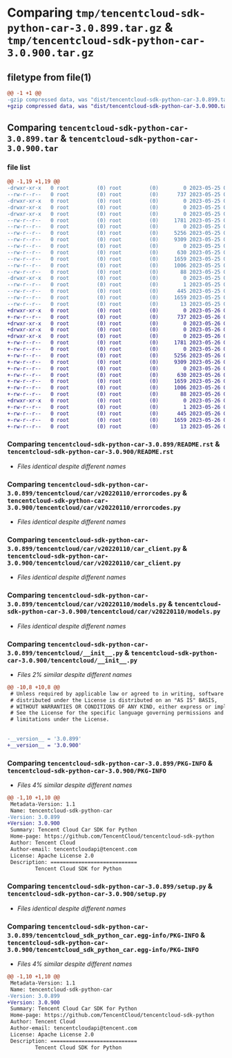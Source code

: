 # Comparing `tmp/tencentcloud-sdk-python-car-3.0.899.tar.gz` & `tmp/tencentcloud-sdk-python-car-3.0.900.tar.gz`

## filetype from file(1)

```diff
@@ -1 +1 @@
-gzip compressed data, was "dist/tencentcloud-sdk-python-car-3.0.899.tar", last modified: Thu May 25 00:18:54 2023, max compression
+gzip compressed data, was "dist/tencentcloud-sdk-python-car-3.0.900.tar", last modified: Fri May 26 02:12:18 2023, max compression
```

## Comparing `tencentcloud-sdk-python-car-3.0.899.tar` & `tencentcloud-sdk-python-car-3.0.900.tar`

### file list

```diff
@@ -1,19 +1,19 @@
-drwxr-xr-x   0 root         (0) root         (0)        0 2023-05-25 00:18:54.000000 tencentcloud-sdk-python-car-3.0.899/
--rw-r--r--   0 root         (0) root         (0)      737 2023-05-25 00:18:54.000000 tencentcloud-sdk-python-car-3.0.899/README.rst
-drwxr-xr-x   0 root         (0) root         (0)        0 2023-05-25 00:18:54.000000 tencentcloud-sdk-python-car-3.0.899/tencentcloud/
-drwxr-xr-x   0 root         (0) root         (0)        0 2023-05-25 00:18:54.000000 tencentcloud-sdk-python-car-3.0.899/tencentcloud/car/
-drwxr-xr-x   0 root         (0) root         (0)        0 2023-05-25 00:18:54.000000 tencentcloud-sdk-python-car-3.0.899/tencentcloud/car/v20220110/
--rw-r--r--   0 root         (0) root         (0)     1781 2023-05-25 00:18:54.000000 tencentcloud-sdk-python-car-3.0.899/tencentcloud/car/v20220110/errorcodes.py
--rw-r--r--   0 root         (0) root         (0)        0 2023-05-25 00:18:54.000000 tencentcloud-sdk-python-car-3.0.899/tencentcloud/car/v20220110/__init__.py
--rw-r--r--   0 root         (0) root         (0)     5256 2023-05-25 00:18:54.000000 tencentcloud-sdk-python-car-3.0.899/tencentcloud/car/v20220110/car_client.py
--rw-r--r--   0 root         (0) root         (0)     9309 2023-05-25 00:18:54.000000 tencentcloud-sdk-python-car-3.0.899/tencentcloud/car/v20220110/models.py
--rw-r--r--   0 root         (0) root         (0)        0 2023-05-25 00:18:54.000000 tencentcloud-sdk-python-car-3.0.899/tencentcloud/car/__init__.py
--rw-r--r--   0 root         (0) root         (0)      630 2023-05-25 00:18:54.000000 tencentcloud-sdk-python-car-3.0.899/tencentcloud/__init__.py
--rw-r--r--   0 root         (0) root         (0)     1659 2023-05-25 00:18:54.000000 tencentcloud-sdk-python-car-3.0.899/PKG-INFO
--rw-r--r--   0 root         (0) root         (0)     1006 2023-05-25 00:18:54.000000 tencentcloud-sdk-python-car-3.0.899/setup.py
--rw-r--r--   0 root         (0) root         (0)       88 2023-05-25 00:18:54.000000 tencentcloud-sdk-python-car-3.0.899/setup.cfg
-drwxr-xr-x   0 root         (0) root         (0)        0 2023-05-25 00:18:54.000000 tencentcloud-sdk-python-car-3.0.899/tencentcloud_sdk_python_car.egg-info/
--rw-r--r--   0 root         (0) root         (0)        1 2023-05-25 00:18:54.000000 tencentcloud-sdk-python-car-3.0.899/tencentcloud_sdk_python_car.egg-info/dependency_links.txt
--rw-r--r--   0 root         (0) root         (0)      445 2023-05-25 00:18:54.000000 tencentcloud-sdk-python-car-3.0.899/tencentcloud_sdk_python_car.egg-info/SOURCES.txt
--rw-r--r--   0 root         (0) root         (0)     1659 2023-05-25 00:18:54.000000 tencentcloud-sdk-python-car-3.0.899/tencentcloud_sdk_python_car.egg-info/PKG-INFO
--rw-r--r--   0 root         (0) root         (0)       13 2023-05-25 00:18:54.000000 tencentcloud-sdk-python-car-3.0.899/tencentcloud_sdk_python_car.egg-info/top_level.txt
+drwxr-xr-x   0 root         (0) root         (0)        0 2023-05-26 02:12:18.000000 tencentcloud-sdk-python-car-3.0.900/
+-rw-r--r--   0 root         (0) root         (0)      737 2023-05-26 02:12:18.000000 tencentcloud-sdk-python-car-3.0.900/README.rst
+drwxr-xr-x   0 root         (0) root         (0)        0 2023-05-26 02:12:18.000000 tencentcloud-sdk-python-car-3.0.900/tencentcloud/
+drwxr-xr-x   0 root         (0) root         (0)        0 2023-05-26 02:12:18.000000 tencentcloud-sdk-python-car-3.0.900/tencentcloud/car/
+drwxr-xr-x   0 root         (0) root         (0)        0 2023-05-26 02:12:18.000000 tencentcloud-sdk-python-car-3.0.900/tencentcloud/car/v20220110/
+-rw-r--r--   0 root         (0) root         (0)     1781 2023-05-26 02:12:18.000000 tencentcloud-sdk-python-car-3.0.900/tencentcloud/car/v20220110/errorcodes.py
+-rw-r--r--   0 root         (0) root         (0)        0 2023-05-26 02:12:18.000000 tencentcloud-sdk-python-car-3.0.900/tencentcloud/car/v20220110/__init__.py
+-rw-r--r--   0 root         (0) root         (0)     5256 2023-05-26 02:12:18.000000 tencentcloud-sdk-python-car-3.0.900/tencentcloud/car/v20220110/car_client.py
+-rw-r--r--   0 root         (0) root         (0)     9309 2023-05-26 02:12:18.000000 tencentcloud-sdk-python-car-3.0.900/tencentcloud/car/v20220110/models.py
+-rw-r--r--   0 root         (0) root         (0)        0 2023-05-26 02:12:18.000000 tencentcloud-sdk-python-car-3.0.900/tencentcloud/car/__init__.py
+-rw-r--r--   0 root         (0) root         (0)      630 2023-05-26 02:12:18.000000 tencentcloud-sdk-python-car-3.0.900/tencentcloud/__init__.py
+-rw-r--r--   0 root         (0) root         (0)     1659 2023-05-26 02:12:18.000000 tencentcloud-sdk-python-car-3.0.900/PKG-INFO
+-rw-r--r--   0 root         (0) root         (0)     1006 2023-05-26 02:12:18.000000 tencentcloud-sdk-python-car-3.0.900/setup.py
+-rw-r--r--   0 root         (0) root         (0)       88 2023-05-26 02:12:18.000000 tencentcloud-sdk-python-car-3.0.900/setup.cfg
+drwxr-xr-x   0 root         (0) root         (0)        0 2023-05-26 02:12:18.000000 tencentcloud-sdk-python-car-3.0.900/tencentcloud_sdk_python_car.egg-info/
+-rw-r--r--   0 root         (0) root         (0)        1 2023-05-26 02:12:18.000000 tencentcloud-sdk-python-car-3.0.900/tencentcloud_sdk_python_car.egg-info/dependency_links.txt
+-rw-r--r--   0 root         (0) root         (0)      445 2023-05-26 02:12:18.000000 tencentcloud-sdk-python-car-3.0.900/tencentcloud_sdk_python_car.egg-info/SOURCES.txt
+-rw-r--r--   0 root         (0) root         (0)     1659 2023-05-26 02:12:18.000000 tencentcloud-sdk-python-car-3.0.900/tencentcloud_sdk_python_car.egg-info/PKG-INFO
+-rw-r--r--   0 root         (0) root         (0)       13 2023-05-26 02:12:18.000000 tencentcloud-sdk-python-car-3.0.900/tencentcloud_sdk_python_car.egg-info/top_level.txt
```

### Comparing `tencentcloud-sdk-python-car-3.0.899/README.rst` & `tencentcloud-sdk-python-car-3.0.900/README.rst`

 * *Files identical despite different names*

### Comparing `tencentcloud-sdk-python-car-3.0.899/tencentcloud/car/v20220110/errorcodes.py` & `tencentcloud-sdk-python-car-3.0.900/tencentcloud/car/v20220110/errorcodes.py`

 * *Files identical despite different names*

### Comparing `tencentcloud-sdk-python-car-3.0.899/tencentcloud/car/v20220110/car_client.py` & `tencentcloud-sdk-python-car-3.0.900/tencentcloud/car/v20220110/car_client.py`

 * *Files identical despite different names*

### Comparing `tencentcloud-sdk-python-car-3.0.899/tencentcloud/car/v20220110/models.py` & `tencentcloud-sdk-python-car-3.0.900/tencentcloud/car/v20220110/models.py`

 * *Files identical despite different names*

### Comparing `tencentcloud-sdk-python-car-3.0.899/tencentcloud/__init__.py` & `tencentcloud-sdk-python-car-3.0.900/tencentcloud/__init__.py`

 * *Files 2% similar despite different names*

```diff
@@ -10,8 +10,8 @@
 # Unless required by applicable law or agreed to in writing, software
 # distributed under the License is distributed on an "AS IS" BASIS,
 # WITHOUT WARRANTIES OR CONDITIONS OF ANY KIND, either express or implied.
 # See the License for the specific language governing permissions and
 # limitations under the License.
 
 
-__version__ = '3.0.899'
+__version__ = '3.0.900'
```

### Comparing `tencentcloud-sdk-python-car-3.0.899/PKG-INFO` & `tencentcloud-sdk-python-car-3.0.900/PKG-INFO`

 * *Files 4% similar despite different names*

```diff
@@ -1,10 +1,10 @@
 Metadata-Version: 1.1
 Name: tencentcloud-sdk-python-car
-Version: 3.0.899
+Version: 3.0.900
 Summary: Tencent Cloud Car SDK for Python
 Home-page: https://github.com/TencentCloud/tencentcloud-sdk-python
 Author: Tencent Cloud
 Author-email: tencentcloudapi@tencent.com
 License: Apache License 2.0
 Description: ============================
         Tencent Cloud SDK for Python
```

### Comparing `tencentcloud-sdk-python-car-3.0.899/setup.py` & `tencentcloud-sdk-python-car-3.0.900/setup.py`

 * *Files identical despite different names*

### Comparing `tencentcloud-sdk-python-car-3.0.899/tencentcloud_sdk_python_car.egg-info/PKG-INFO` & `tencentcloud-sdk-python-car-3.0.900/tencentcloud_sdk_python_car.egg-info/PKG-INFO`

 * *Files 4% similar despite different names*

```diff
@@ -1,10 +1,10 @@
 Metadata-Version: 1.1
 Name: tencentcloud-sdk-python-car
-Version: 3.0.899
+Version: 3.0.900
 Summary: Tencent Cloud Car SDK for Python
 Home-page: https://github.com/TencentCloud/tencentcloud-sdk-python
 Author: Tencent Cloud
 Author-email: tencentcloudapi@tencent.com
 License: Apache License 2.0
 Description: ============================
         Tencent Cloud SDK for Python
```


